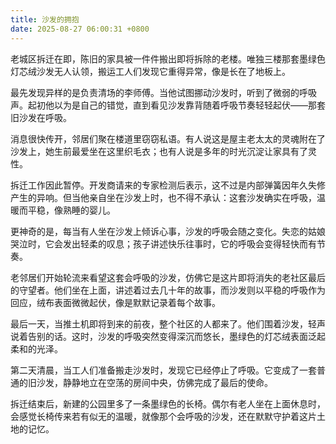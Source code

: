 ```yaml
---
title: 沙发的拥抱
date: 2025-08-27 06:00:31 +0800
---
```


老城区拆迁在即，陈旧的家具被一件件搬出即将拆除的老楼。唯独三楼那套墨绿色灯芯绒沙发无人认领，搬运工人们发现它重得异常，像是长在了地板上。

最先发现异样的是负责清场的李师傅。当他试图挪动沙发时，听到了微弱的呼吸声。起初他以为是自己的错觉，直到看见沙发靠背随着呼吸节奏轻轻起伏——那套旧沙发在呼吸。

消息很快传开，邻居们聚在楼道里窃窃私语。有人说这是屋主老太太的灵魂附在了沙发上，她生前最爱坐在这里织毛衣；也有人说是多年的时光沉淀让家具有了灵性。

拆迁工作因此暂停。开发商请来的专家检测后表示，这不过是内部弹簧因年久失修产生的异响。但当他亲自坐在沙发上时，也不得不承认：这套沙发确实在呼吸，温暖而平稳，像熟睡的婴儿。

更神奇的是，每当有人坐在沙发上倾诉心事，沙发的呼吸会随之变化。失恋的姑娘哭泣时，它会发出轻柔的叹息；孩子讲述快乐往事时，它的呼吸会变得轻快而有节奏。

老邻居们开始轮流来看望这套会呼吸的沙发，仿佛它是这片即将消失的老社区最后的守望者。他们坐在上面，讲述着过去几十年的故事，而沙发则以平稳的呼吸作为回应，绒布表面微微起伏，像是默默记录着每个故事。

最后一天，当推土机即将到来的前夜，整个社区的人都来了。他们围着沙发，轻声说着告别的话。这时，沙发的呼吸突然变得深沉而悠长，墨绿色的灯芯绒表面泛起柔和的光泽。

第二天清晨，当工人们准备搬走沙发时，发现它已经停止了呼吸。它变成了一套普通的旧沙发，静静地立在空荡的房间中央，仿佛完成了最后的使命。

拆迁结束后，新建的公园里多了一条墨绿色的长椅。偶尔有老人坐在上面休息时，会感觉长椅传来若有似无的温暖，就像那个会呼吸的沙发，还在默默守护着这片土地的记忆。
